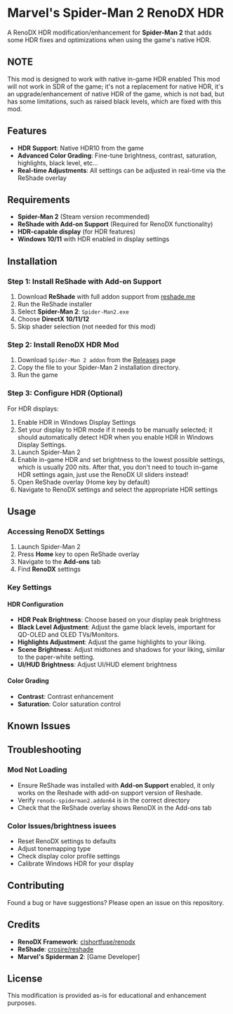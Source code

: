 # Marvel's Spider-Man 2 RenoDX HDR

A RenoDX HDR modification/enhancement for **Spider-Man 2** that adds some HDR fixes and optimizations when using the game's native HDR.

## NOTE
This mod is designed to work with native in-game HDR enabled
This mod will not work in SDR of the game; it's not a replacement for native HDR, it's an upgrade/enhancement of native HDR of the game, which is not bad, but has some limitations, such as raised black levels, which are fixed with this mod.

## Features

- **HDR Support**: Native HDR10 from the game
- **Advanced Color Grading**: Fine-tune brightness, contrast, saturation, highlights, black level, etc...
- **Real-time Adjustments**: All settings can be adjusted in real-time via the ReShade overlay

## Requirements

- **Spider-Man 2** (Steam version recommended)
- **ReShade with Add-on Support** (Required for RenoDX functionality)
- **HDR-capable display** (for HDR features)
- **Windows 10/11** with HDR enabled in display settings

## Installation

### Step 1: Install ReShade with Add-on Support

1. Download **ReShade** with full addon support from [reshade.me](https://reshade.me/)
2. Run the ReShade installer
3. Select **Spider-Man 2**: `Spider-Man2.exe`
4. Choose **DirectX 10/11/12**
6. Skip shader selection (not needed for this mod)

### Step 2: Install RenoDX HDR Mod

1. Download `Spider-Man 2 addon` from the [Releases](../../releases) page
2. Copy the file to your Spider-Man 2 installation directory.
3. Run the game

### Step 3: Configure HDR (Optional)

For HDR displays:
1. Enable HDR in Windows Display Settings
2. Set your display to HDR mode if it needs to be manually selected; it should automatically detect HDR when you enable HDR in Windows Display Settings.
3. Launch Spider-Man 2
4. Enable in-game HDR and set brightness to the lowest possible settings, which is usually 200 nits. After that, you don't need to touch in-game HDR settings again, just use the RenoDX UI sliders instead!
5. Open ReShade overlay (Home key by default)
6. Navigate to RenoDX settings and select the appropriate HDR settings

## Usage

### Accessing RenoDX Settings

1. Launch Spider-Man 2
2. Press **Home** key to open ReShade overlay
3. Navigate to the **Add-ons** tab
4. Find **RenoDX** settings

### Key Settings

#### HDR Configuration
- **HDR Peak Brightness**: Choose based on your display peak brightness
- **Black Level Adjustment**: Adjust the game black levels, important for QD-OLED and OLED TVs/Monitors.
- **Highlights Adjustment**: Adjust the game highlights to your liking.
- **Scene Brightness**: Adjust midtones and shadows for your liking, similar to the paper-white setting.
- **UI/HUD Brightness**: Adjust UI/HUD element brightness 

#### Color Grading
- **Contrast**: Contrast enhancement
- **Saturation**: Color saturation control

## Known Issues

## Troubleshooting

### Mod Not Loading
- Ensure ReShade was installed with **Add-on Support** enabled, it only works on the Reshade with add-on support version of Reshade.
- Verify `renodx-spiderman2.addon64` is in the correct directory
- Check that the ReShade overlay shows RenoDX in the Add-ons tab

### Color Issues/brightness isuees
- Reset RenoDX settings to defaults
- Adjust tonemapping type
- Check display color profile settings
- Calibrate Windows HDR for your display


## Contributing

Found a bug or have suggestions? Please open an issue on this repository.

## Credits

- **RenoDX Framework**: [clshortfuse/renodx](https://github.com/clshortfuse/renodx)
- **ReShade**: [crosire/reshade](https://github.com/crosire/reshade)
- **Marvel's Spiderman 2**: [Game Developer]

## License

This modification is provided as-is for educational and enhancement purposes.

